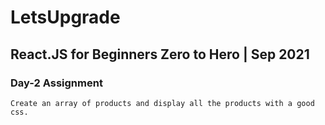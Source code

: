 # LetsUpgrade

## React.JS for Beginners Zero to Hero | Sep 2021

### Day-2 Assignment

```
Create an array of products and display all the products with a good css. 
```
